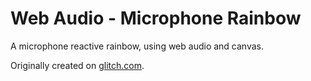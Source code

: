 # Web Audio - Microphone Rainbow

A microphone reactive rainbow, using web audio and canvas.

Originally created on [glitch.com](https://mic-rainbow.glitch.me).
